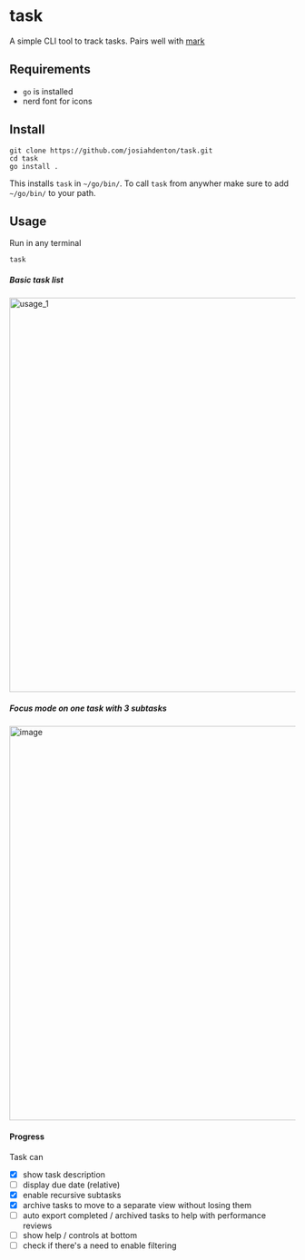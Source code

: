 # task

A simple CLI tool to track tasks. Pairs well with [mark](https://github.com/josiahdenton/mark)

## Requirements

- `go` is installed
- nerd font for icons

## Install

```
git clone https://github.com/josiahdenton/task.git
cd task
go install .
```
This installs `task` in `~/go/bin/`. To call `task` from anywher
make sure to add `~/go/bin/` to your path.

## Usage

Run in any terminal
```
task
```

##### Basic task list
<img width="695" alt="usage_1" src="https://github.com/user-attachments/assets/1fe9eeae-ed93-491d-bbd2-2266e18bb78c">

##### Focus mode on one task with 3 subtasks
<img width="695" alt="image" src="https://github.com/user-attachments/assets/e342d512-9faf-4b9e-beeb-d471ec590ded">




#### Progress

Task can
- [x] show task description
- [ ] display due date (relative)
- [x] enable recursive subtasks
- [x] archive tasks to move to a separate view without losing them
- [ ] auto export completed / archived tasks to help with performance reviews
- [ ] show help / controls at bottom
- [ ] check if there's a need to enable filtering
